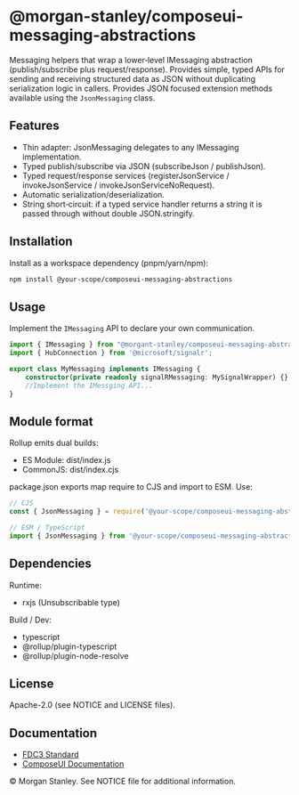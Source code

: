 # @morgan-stanley/composeui-messaging-abstractions

Messaging helpers that wrap a lower‑level IMessaging abstraction (publish/subscribe plus request/response). Provides simple, typed APIs for sending and receiving structured data as JSON without duplicating serialization logic in callers. Provides JSON focused extension methods available using the `JsonMessaging` class.

## Features

- Thin adapter: JsonMessaging delegates to any IMessaging implementation.
- Typed publish/subscribe via JSON (subscribeJson / publishJson).
- Typed request/response services (registerJsonService / invokeJsonService / invokeJsonServiceNoRequest).
- Automatic serialization/deserialization.
- String short‑circuit: if a typed service handler returns a string it is passed through without double JSON.stringify.

## Installation

Install as a workspace dependency (pnpm/yarn/npm):

```bash
npm install @your-scope/composeui-messaging-abstractions
```

## Usage
Implement the `IMessaging` API to declare your own communication.

```typescript
import { IMessaging } from "@morgant-stanley/composeui-messaging-abstractions";
import { HubConnection } from '@microsoft/signalr';

export class MyMessaging implements IMessaging {
    constructor(private readonly signalRMessaging: MySignalWrapper) {}
    //Implement the IMessging API...
}
```

## Module format

Rollup emits dual builds:
- ES Module: dist/index.js
- CommonJS: dist/index.cjs

 package.json exports map require to CJS and import to ESM. Use:
```typescript
// CJS
const { JsonMessaging } = require('@your-scope/composeui-messaging-abstractions');

// ESM / TypeScript
import { JsonMessaging } from '@your-scope/composeui-messaging-abstractions';
```

## Dependencies

Runtime:
- rxjs (Unsubscribable type)

Build / Dev:
- typescript
- @rollup/plugin-typescript
- @rollup/plugin-node-resolve

## License

Apache-2.0 (see NOTICE and LICENSE files).

## Documentation

- [FDC3 Standard](https://fdc3.finos.org/)
- [ComposeUI Documentation](https://morganstanley.github.io/ComposeUI/)

&copy; Morgan Stanley. See NOTICE file for additional information.